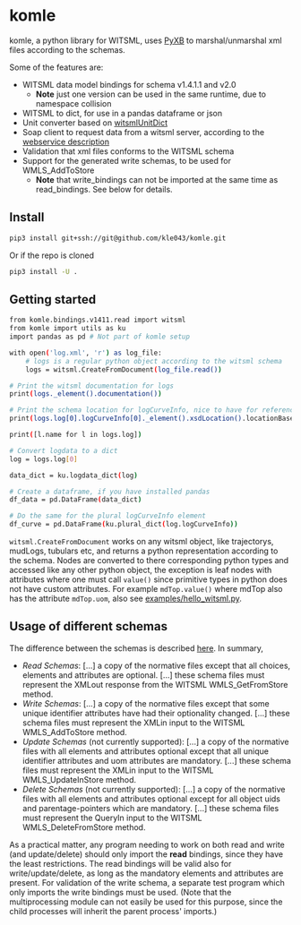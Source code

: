 # komle

komle, a python library for WITSML, uses [PyXB](http://pyxb.sourceforge.net/) to marshal/unmarshal xml files according to the schemas. 

Some of the features are:

* WITSML data model bindings for schema v1.4.1.1 and v2.0
    - **Note** just one version can be used in the same runtime, due to namespace collision
* WITSML to dict, for use in a pandas dataframe or json
* Unit converter based on [witsmlUnitDict](http://w3.energistics.org/schema/WITSML_v1.4.1.1_Data_Schema/witsml_v1.4.1.1_data/ancillary/witsmlUnitDict.xml)
* Soap client to request data from a witsml server, according to the [webservice description](http://w3.energistics.org/schema/witsml_v1.4.0_api/WMLS.WSDL)
* Validation that xml files conforms to the WITSML schema
* Support for the generated write schemas, to be used for WMLS_AddToStore
    - **Note** that write_bindings can not be imported at the same time as read_bindings. See below for details.

## Install

``` bash
pip3 install git+ssh://git@github.com/kle043/komle.git
```

Or if the repo is cloned

``` bash
pip3 install -U .
```

## Getting started

``` bash
from komle.bindings.v1411.read import witsml
from komle import utils as ku
import pandas as pd # Not part of komle setup

with open('log.xml', 'r') as log_file:
    # logs is a regular python object according to the witsml schema
    logs = witsml.CreateFromDocument(log_file.read())

# Print the witsml documentation for logs
print(logs._element().documentation())

# Print the schema location for logCurveInfo, nice to have for reference
print(logs.log[0].logCurveInfo[0]._element().xsdLocation().locationBase)

print([l.name for l in logs.log])

# Convert logdata to a dict
log = logs.log[0]

data_dict = ku.logdata_dict(log)

# Create a dataframe, if you have installed pandas
df_data = pd.DataFrame(data_dict)

# Do the same for the plural logCurveInfo element
df_curve = pd.DataFrame(ku.plural_dict(log.logCurveInfo))
```

`witsml.CreateFromDocument` works on any witsml object, like trajectorys, mudLogs, tubulars etc, and returns a python representation according to 
the schema. Nodes are converted to there corresponding python types and accessed like any other python object, the exception is leaf nodes with attributes where one must call `value()` since primitive types in python does not have custom attributes. For example `mdTop.value()` where mdTop also has the attribute `mdTop.uom`, also see [examples/hello_witsml.py](examples/hello_witsml.py).

## Usage of different schemas

 The difference between the schemas is described [here](http://w3.energistics.org/schema/WITSML_v1.4.1.1_Data_Schema/witsml_v1.4.1.1_data/index_witsml_schema.html). In summary,

* _Read Schemas_: [...] a copy of the normative files except that all choices, elements and attributes are optional. [...] these schema files must represent the XMLout response from the WITSML WMLS_GetFromStore method.
* _Write Schemas_: [...] a copy of the normative files except that some unique identifier attributes have had their optionality changed. [...] these schema files must represent the XMLin input to the WITSML WMLS_AddToStore method.
* _Update Schemas_ (not currently supported): [...] a copy of the normative files with all elements and attributes optional except that all unique identifier attributes and uom attributes are mandatory. [...] these schema files must represent the XMLin input to the WITSML WMLS_UpdateInStore method.
* _Delete Schemas_ (not currently supported): [...] a copy of the normative files with all elements and attributes optional except for all object uids and parentage-pointers which are mandatory. [...] these schema files must represent the QueryIn input to the WITSML WMLS_DeleteFromStore method.

As a practical matter, any program needing to work on both read and write (and update/delete) should only import the **read** bindings, since they have the least restrictions. The read bindings will be valid also for write/update/delete, as long as the mandatory elements and attributes are present. For validation of the write schema, a separate test program which only imports the write bindings must be used. (Note that the multiprocessing module can not easily be used for this purpose, since the child processes will inherit the parent process' imports.)
